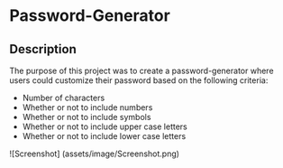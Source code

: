 # Password-Generator

## Description
The purpose of this project was to create a password-generator where users could customize their password based on the following criteria:
* Number of characters
* Whether or not to include numbers
* Whether or not to include symbols
* Whether or not to include upper case letters
* Whether or not to include lower case letters

![Screenshot] (assets/image/Screenshot.png) 